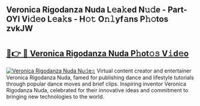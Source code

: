 ## Veronica Rigodanza Nuda L𝚎a𝚔ed N𝚞𝚍e - Part-OYl Vi𝚍𝚎o L𝚎a𝚔s - H𝚘𝚝 O𝚗𝚕yf𝚊ns P𝚑𝚘tos zvkJW

# <h2><a href="http://kf5fok.oniu.top/?m=Veronica+Rigodanza+Nuda">🔗👉 🔴 Veronica Rigodanza Nuda P𝚑ot𝚘𝚜 V𝚒d𝚎o</a></h2>

[![Veronica Rigodanza Nuda Nu𝚍e𝚜](https://i.imgur.com/0qMVB7G.gif)](http://kf5fok.oniu.top/?m=Veronica+Rigodanza+Nuda)
Virtual content creator and entertainer Veronica Rigodanza Nuda, famed for publishing dance and lifestyle tutorials through popular dance moves and brief clips. Inspiring inventor Veronica Rigodanza Nuda, celebrated for their innovative ideas and commitment to bringing new technologies to the world.  

